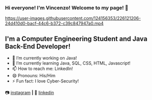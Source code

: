 ### Hi everyone! I'm Vincenzo! Welcome to my page! 👋

https://user-images.githubusercontent.com/124156353/226121206-24d410d0-bacf-44c6-b372-c39c847947a0.mp4


## I'm a Computer Engineering Student and Java Back-End Developer!

- 🔭 I’m currently working on Java!
- 🌱 I’m currently learning Java, SQL, CSS, HTML, Javascript!
- 📫 How to reach me: LinkedIn!
- 😄 Pronouns: His/Him
- ⚡ Fun fact: I love Cyber-Security!
 
📷 [instagram][instagram] **|** 
👔 [linkedin][linkedin]


[instagram]: https://www.instagram.com/vin32k.sys
[linkedin]: https://www.linkedin.com/in/vincenzo-barrano-0a9611192


